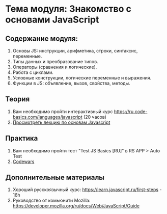 # Тема модуля: Знакомство с основами JavaScript

## Содержание модуля:

1. Основы JS: инструкции, арифметика, строки, синтаксис, переменные.
2. Типы данных и преобразование типов.
3. Операторы (сравнения и логические).
4. Работа с циклами.
5. Условные конструкции, логические переменные и выражения.
6. Функции в JS: объявление, вызов, свойства, методы.

## Теория

1. Вам необходимо пройти интерактивный курс https://ru.code-basics.com/languages/javascript (20 часов)
2. [Просмотреть лекцию по основам Javascript](https://youtu.be/PH37Zvp3vDY?list=PLzLiprpVuH8df24MzZp-l5QMsJWJbi9qP)

## Практика

1. Вам необходимо пройти тест "Test JS Basics [RU]" в RS APP > Auto Test
2. [Codewars](https://github.com/rolling-scopes-school/tasks/blob/master/tasks/codewars/preschool-2022-codewars1.md)

## Дополнительные материалы

1. Хороший русскоязычный курс: https://learn.javascript.ru/first-steps - 16h
2. Руководство от комьюнити Mozilla: https://developer.mozilla.org/ru/docs/Web/JavaScript/Guide
